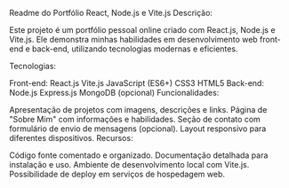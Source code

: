 Readme do Portfólio React, Node.js e Vite.js
Descrição:

Este projeto é um portfólio pessoal online criado com React.js, Node.js e Vite.js. Ele demonstra minhas habilidades em desenvolvimento web front-end e back-end, utilizando tecnologias modernas e eficientes.

Tecnologias:

Front-end:
React.js
Vite.js
JavaScript (ES6+)
CSS3
HTML5
Back-end:
Node.js
Express.js
MongoDB (opcional)
Funcionalidades:

Apresentação de projetos com imagens, descrições e links.
Página de "Sobre Mim" com informações e habilidades.
Seção de contato com formulário de envio de mensagens (opcional).
Layout responsivo para diferentes dispositivos.
Recursos:

Código fonte comentado e organizado.
Documentação detalhada para instalação e uso.
Ambiente de desenvolvimento local com Vite.js.
Possibilidade de deploy em serviços de hospedagem web.
